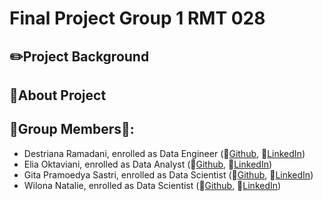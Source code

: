 # Final Project Group 1 RMT 028

## ✏️Project Background

## 📢About Project


## 🚨Group Members🚨:
- Destriana Ramadani, enrolled as Data Engineer (📝[Github](), 📧[LinkedIn](https://www.linkedin.com/in/destriana-ramadani-6425aa284/))
- Elia Oktaviani, enrolled as Data Analyst (📝[Github](https://github.com/eliaoktavn), 📧[LinkedIn](https://www.linkedin.com/in/elia-oktaviani/))
- Gita Pramoedya Sastri, enrolled as Data Scientist (📝[Github](https://github.com/gitasastri), 📧[LinkedIn](https://www.linkedin.com/in/gita-pramoedya-sastri/))
- Wilona Natalie, enrolled as Data Scientist (📝[Github](), 📧[LinkedIn](https://www.linkedin.com/in/wilonatalie/))



